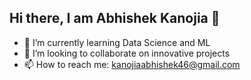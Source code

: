 ## Hi there, I am Abhishek Kanojia 👋

- 🌱 I’m currently learning Data Science and ML
- 👯 I’m looking to collaborate on innovative projects
- 📫 How to reach me: kanojiaabhishek46@gmail.com

